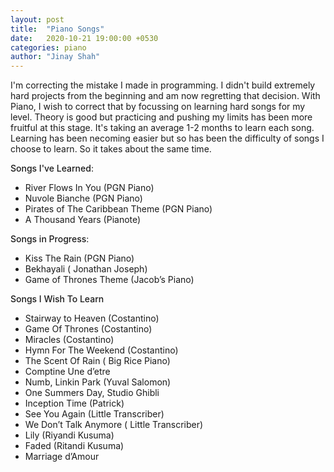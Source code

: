 ```yaml
---
layout: post
title:  "Piano Songs"
date:   2020-10-21 19:00:00 +0530
categories: piano
author: "Jinay Shah"
---
```


I'm correcting the mistake I made in programming. I didn't build extremely hard projects from the beginning and am now regretting that decision. With Piano, I wish to correct that by focussing on learning hard songs for my level. Theory is good but practicing and pushing my limits has been more fruitful at this stage. It's taking an average 1-2 months to learn each song. Learning has been necoming easier but so has been the difficulty of songs I choose to learn. So it takes about the same time. 

<span style="font-weight: 500; display: inline">Songs I've Learned</span>:
* River Flows In You (PGN Piano)
* Nuvole Bianche (PGN Piano)
* Pirates of The Caribbean Theme (PGN Piano)
* A Thousand Years (Pianote)


<span style="font-weight: 500; display: inline">Songs in Progress</span>:
* Kiss The Rain (PGN Piano)
* Bekhayali ( Jonathan Joseph)
* Game of Thrones Theme (Jacob’s Piano)


<span style="font-weight: 500; display: inline">Songs I Wish To Learn </span>
* Stairway to Heaven (Costantino)
* Game Of Thrones (Costantino)
* Miracles (Costantino)
* Hymn For The Weekend (Costantino)
* The Scent Of Rain ( Big Rice Piano)
* Comptine Une d’etre
* Numb, Linkin Park (Yuval Salomon)
* One Summers Day, Studio Ghibli
* Inception Time (Patrick)
* See You Again (Little Transcriber)
* We Don’t Talk Anymore ( Little Transcriber)
* Lily (Riyandi Kusuma)
* Faded (Ritandi Kusuma)
* Marriage d’Amour